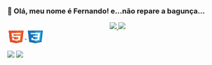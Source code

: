 ###  👋 Olá, meu nome é Fernando! e...não repare a bagunça...

<div align="center">
  <a href="https://github.com/fernandobalbinorosa">
 <img height="150em" src="https://github-readme-stats.vercel.app/api?username=fernandobalbinorosa&show_icons=true&theme=cobalt&include_all_commits=true&count_private=true"/>
  <img height="150em" src="https://github-readme-stats.vercel.app/api/top-langs/?username=fernandobalbinorosa&layout=compact&langs_count=7&theme=cobalt"/>
</div>
<div style="display:inline_block">
  <img align="center" alt="Ferbalros-HTML" height="30" width="40" src="https://raw.githubusercontent.com/devicons/devicon/master/icons/html5/html5-original.svg">
  <img align="center" alt="Ferbalros-CSS" height="30" width="40" src="https://raw.githubusercontent.com/devicons/devicon/master/icons/css3/css3-original.svg">
</div><br>
 
 <div>  
  <a href="https://www.instagram.com/fernandobalbinorosa/" target="_blank"><img src="https://img.shields.io/badge/-Instagram-%23E4405F?style=for-the-badge&logo=instagram&logoColor=white" target="_blank"></a>
         <a href="https://www.linkedin.com/in/fernandobalbinorosa/" target="_blank"><img src="https://img.shields.io/badge/-LinkedIn-%230077B5?style=for-the-badge&logo=linkedin&logoColor=white" target="_blank"></a>    
</div>
